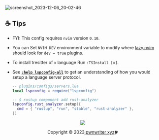 
![screenshot_2023-12-06_20-02-46](https://github.com/pwnwriter/pwnvim/assets/90331517/3da8df14-b6c4-4f80-8a61-46334712db43)


## ☕ Tips

-   FYI: This config requires `nvim` version `0.10`.
-   You can Set `NVIM_DEV` environment variable to modify where [lazy.nvim][lazy.nvim]
    should look for `dev = true` plugins.

-   To install tresitter of `x` language Run `:TSInstall [x]`.

-   See [**`:help lspconfig-all`**][lspconfig] to get an understanding of how
    you would setup a language server protocol.

    ```lua
    -- plugins/configs/servers.lua
    local lspconfig = require("lspconfig")

    -- $ rustup component add rust-analyzer
    lspconfig.rust_analyzer.setup({
      cmd = { "rustup", "run", "stable", "rust-analyzer" },
    })
    ```
  
<p align="center"><img src="https://raw.githubusercontent.com/catppuccin/catppuccin/main/assets/footers/gray0_ctp_on_line.svg?sanitize=true" /></p>
<p align="center">Copyright &copy; 2023<a href="https://pwnwriter.xyz" target="_blank"> pwnwriter xyz<a>🍀</a> 

[lazy.nvim]: https://github.com/folke/lazy.nvim
[lspconfig]: https://github.com/neovim/nvim-lspconfig/blob/master/doc/server_configurations.md
